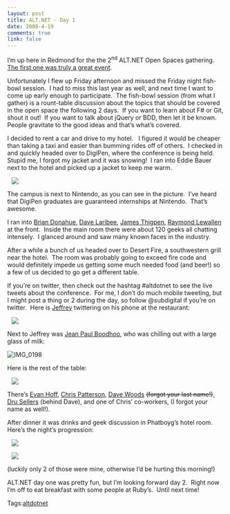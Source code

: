 ```yaml
--- 
layout: post
title: ALT.NET - Day 1
date: 2008-4-19
comments: true
link: false
---
```

<p>I&rsquo;m up here in Redmond for the the 2<sup>nd</sup> ALT.NET Open Spaces gathering.&nbsp; <a href="http://www.flux88.com/ALTNETGoodness.aspx" target="_blank">The first one was truly a great event</a>.</p><p>Unfortunately I flew up Friday afternoon and missed the Friday night fish-bowl session.&nbsp; I had to miss this last year as well, and next time I want&nbsp;to come up early enough to participate.&nbsp; The fish-bowl session (from what I gather) is a rount-table discussion about the topics that should be covered in the open space the following 2 days.&nbsp; If you want to learn about F# or Git, shout it out!&nbsp; If you want to talk about jQuery or BDD, then let it be known.&nbsp; People gravitate to the good ideas and that&rsquo;s what&rsquo;s covered.</p><p>I decided to rent a car and drive to my hotel.&nbsp;&nbsp; I figured it would be cheaper than taking a taxi and easier than bumming rides off of others.&nbsp; I checked in and quickly headed over to DigiPen, where the conference is being held.&nbsp; Stupid me, I forgot my jacket and it was snowing!&nbsp; I ran into Eddie Bauer next to the hotel and picked up a jacket to keep me warm.</p><p><img src="/images/IMG_0196_small1.jpg" hspace="10"  border="0"  /></p><p>The campus is next to Nintendo, as you can see in the picture.&nbsp; I&rsquo;ve heard that DigiPen graduates are guaranteed internships at Nintendo.&nbsp; That&rsquo;s awesome.</p><p>I ran into <a href="http://www.persistall.com/" target="_blank">Brian Donahue</a>, <a href="http://codebetter.com/blogs/david_laribee/" target="_blank">Dave Laribee</a>, <a href="http://www.jamesthigpen.com/" target="_blank">James Thigpen</a>, <a href="http://codebetter.com/blogs/raymond.lewallen/" target="_blank">Raymond Lewallen</a> at the front.&nbsp; Inside the main room there were about 120 geeks all chatting intensely.&nbsp; I glanced around and saw many known faces in the industry.</p><p>After a while a bunch of us headed over to Desert Fire, a southwestern grill near the hotel.&nbsp; The room was probably going to exceed fire code and would definitely impede us getting some much needed food (and beer!) so a few of us decided to go get a different table.</p><p>If you&rsquo;re on twitter, then check out the hashtag #altdotnet to see the live tweets about the conference.&nbsp; For me, I don&rsquo;t do much mobile tweeting, but I might post a thing or 2 during the day, so follow @subdigital if you&rsquo;re on twitter.&nbsp; Here is <a href="http://codebetter.com/blogs/jeffrey.palermo" target="_blank">Jeffrey</a> twittering on his phone at the restaurant:</p><p><img src="/images/IMG_0197_small1.jpg" hspace="10"  border="0"  /></p><p>Next to Jeffrey was <a href="http://codebetter.com/blogs/jean-paul_boodhoo/default.aspx" target="_blank">Jean Paul Boodhoo</a>, who was chilling out with a large glass of milk:</p><p><img src="/images/IMG_0198_small.jpg" alt="IMG_0198"  border="0"  /></p><p>Here is the rest of the table:</p><p><img src="/images/IMG_0199_small.jpg" hspace="10"  border="0"  /></p><p>There&rsquo;s <a href="http://www.lostechies.com/blogs/evan_hoff/" target="_blank">Evan Hoff</a>, <a href="http://www.lostechies.com/blogs/chris_patterson/" target="_blank">Chris Patterson</a>, <a href="http://haveyougotwoods.com/" target="_blank">Dave Woods</a>&nbsp;<strike>(forgot your last name!)</strike>, <a href="http://geekswithblogs.net/dsellers/Default.aspx" target="_blank">Dru Sellers</a> (behind Dave), and one of Chris&rsquo; co-workers, (I forgot your name as well!).</p><p>After dinner it was drinks and geek discussion in Phatboyg&rsquo;s hotel room.&nbsp; Here&rsquo;s the night&rsquo;s progression:</p><p><img src="/images/IMG_0200_small.jpg" hspace="10"  border="0"  /></p><p><img src="/images/IMG_0202_small.jpg" hspace="10"  border="0"  /></p><p>(luckily only 2 of those were mine, otherwise I&rsquo;d be hurting this morning!)</p><p>ALT.NET day one was pretty fun, but I&rsquo;m looking forward day 2.&nbsp; Right now I&rsquo;m off to eat breakfast with some people at Ruby&rsquo;s.&nbsp; Until next time!</p><div class="bjtags">Tags:<a rel="tag" href="http://technorati.com/tag/altdotnet">altdotnet</a></div>
